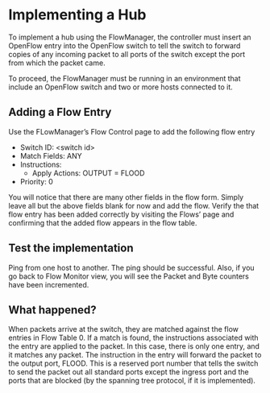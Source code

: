 # Implementing a Hub
To implement a hub using the FlowManager, the controller must insert an OpenFlow entry into the OpenFlow switch to tell the switch to forward copies of any incoming packet to all ports of the switch except the port from which the packet came.

To proceed, the FlowManager must be running in an environment that include an OpenFlow switch and two or more hosts connected to it.

## Adding a Flow Entry
Use the FLowManager’s Flow Control page to add the following flow entry
* Switch ID: \<switch id>
* Match Fields: ANY
* Instructions:
    * Apply Actions: OUTPUT = FLOOD
* Priority: 0

You will notice that there are many other fields in the flow form. Simply leave all but the above fields blank for now and add the flow. Verify the that flow entry has been added correctly by visiting the Flows’ page and confirming that the added flow appears in the flow table.

## Test the implementation
Ping from one host to another. The ping should be successful. Also, if you go back to Flow Monitor view, you will see the Packet and Byte counters have been incremented.

## What happened?
When packets arrive at the switch, they are matched against the flow entries in Flow Table 0. If a match is found, the instructions associated with the entry are applied to the packet. In this case, there is only one entry, and it matches any packet. The instruction in the entry will forward the packet to the output port, FLOOD. This is a reserved port number that tells the switch to send the packet out all standard ports except the ingress port and the ports that are blocked (by the spanning tree protocol, if it is implemented).
